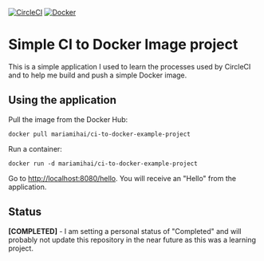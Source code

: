 [![CircleCI](https://circleci.com/gh/mariamihai/CIToDockerExampleProject.svg?style=svg)](https://circleci.com/gh/mariamihai/CIToDockerExampleProject)
[![Docker](https://img.shields.io/docker/v/mariamihai/sbm-beer-service?sort=date)](https://hub.docker.com/r/mariamihai/sbm-beer-service)

# Simple CI to Docker Image project
This is a simple application I used to learn the processes used by CircleCI and to help me build and push a simple Docker image.

## Using the application
Pull the image from the Docker Hub:
```
docker pull mariamihai/ci-to-docker-example-project
```

Run a container:
```
docker run -d mariamihai/ci-to-docker-example-project
```

Go to [http://localhost:8080/hello](http://localhost:8080/hello). You will receive an "Hello" from the application.

## Status
**[COMPLETED]** - I am setting a personal status of "Completed" and will probably not update this repository in the near future as this was a learning project.